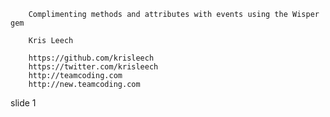         Complimenting methods and attributes with events using the Wisper gem

        Kris Leech

        https://github.com/krisleech
        https://twitter.com/krisleech
        http://teamcoding.com
        http://new.teamcoding.com

















































































slide 1